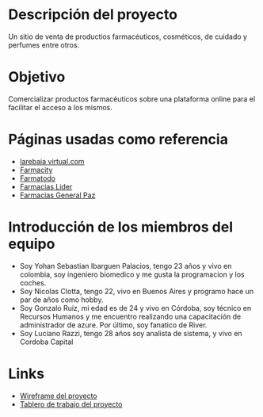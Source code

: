 Descripción del proyecto
========================
Un sitio de venta de productios farmacéuticos, cosméticos, de cuidado
y perfumes entre otros.

Objetivo
========
Comercializar productos farmacéuticos sobre una plataforma online para
el facilitar el acceso a los mismos.

Páginas usadas como referencia
==============================
* [larebaja virtual.com](https://www.larebajavirtual.com/)
* [Farmacity](https://www.farmacity.com/)
* [Farmatodo](https://www.farmatodo.com.co/)
* [Farmacias Lider](https://farmaciaslider.com.ar/)
* [Farmacias General Paz](https://www.farmaciageneralpaz.com/)

Introducción de los miembros del equipo
=======================================
* Soy Yohan Sebastian Ibarguen Palacios, tengo 23 años y vivo en colombia, soy ingeniero biomedico y me gusta la programacion y los coches.
* Soy Nicolas Clotta, tengo 22, vivo en Buenos Aires y programo hace un
  par de años como hobby.
* Soy Gonzalo Ruiz, mi edad es de 24 y vivo en Córdoba, soy técnico en Recursos Humanos y me encuentro realizando una capacitación de administrador de azure. Por último, soy fanatico de River.
* Soy Luciano Razzi, tengo 28 años soy analista de sistema, y vivo en Cordoba Capital

Links
=====
* [Wireframe del
proyecto](https://wireframe.cc/pro/pp/ed13c81d6496698)
* [Tablero de trabajo del proyecto](https://trello.com/b/ZsMPkqPR/proyecto-integrador)
